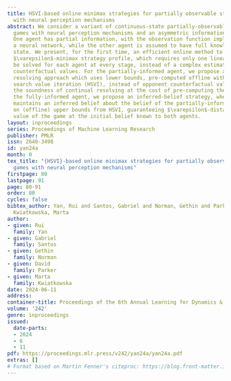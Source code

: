 ```yaml
---
title: HSVI-based online minimax strategies for partially observable stochastic games
  with neural perception mechanisms
abstract: We consider a variant of continuous-state partially-observable stochastic
  games with neural perception mechanisms and an asymmetric information structure.
  One agent has partial information, with the observation function implemented as
  a neural network, while the other agent is assumed to have full knowledge of the
  state. We present, for the first time, an efficient online method to compute an
  $\varepsilon$-minimax strategy profile, which requires only one linear program to
  be solved for each agent at every stage, instead of a complex estimation of opponent
  counterfactual values. For the partially-informed agent, we propose a continual
  resolving approach which uses lower bounds, pre-computed offline with heuristic
  search value iteration (HSVI), instead of opponent counterfactual values. This inherits
  the soundness of continual resolving at the cost of pre-computing the bound. For
  the fully-informed agent, we propose an inferred-belief strategy, where the agent
  maintains an inferred belief about the belief of the partially-informed agent based
  on (offline) upper bounds from HSVI, guaranteeing $\varepsilon$-distance to the
  value of the game at the initial belief known to both agents.
layout: inproceedings
series: Proceedings of Machine Learning Research
publisher: PMLR
issn: 2640-3498
id: yan24a
month: 0
tex_title: "{HSVI}-based online minimax strategies for partially observable stochastic
  games with neural perception mechanisms"
firstpage: 80
lastpage: 91
page: 80-91
order: 80
cycles: false
bibtex_author: Yan, Rui and Santos, Gabriel and Norman, Gethin and Parker, David and
  Kwiatkowska, Marta
author:
- given: Rui
  family: Yan
- given: Gabriel
  family: Santos
- given: Gethin
  family: Norman
- given: David
  family: Parker
- given: Marta
  family: Kwiatkowska
date: 2024-06-11
address:
container-title: Proceedings of the 6th Annual Learning for Dynamics & Control Conference
volume: '242'
genre: inproceedings
issued:
  date-parts:
  - 2024
  - 6
  - 11
pdf: https://proceedings.mlr.press/v242/yan24a/yan24a.pdf
extras: []
# Format based on Martin Fenner's citeproc: https://blog.front-matter.io/posts/citeproc-yaml-for-bibliographies/
---
```


